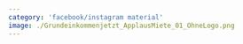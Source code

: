 ```yaml
---
category: 'facebook/instagram material'
image: ./Grundeinkommenjetzt_ApplausMiete_01_OhneLogo.png
---
```

